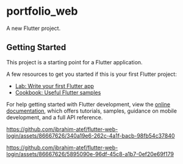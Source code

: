 # portfolio_web

A new Flutter project.

## Getting Started

This project is a starting point for a Flutter application.

A few resources to get you started if this is your first Flutter project:

- [Lab: Write your first Flutter app](https://docs.flutter.dev/get-started/codelab)
- [Cookbook: Useful Flutter samples](https://docs.flutter.dev/cookbook)

For help getting started with Flutter development, view the
[online documentation](https://docs.flutter.dev/), which offers tutorials,
samples, guidance on mobile development, and a full API reference.
 
https://github.com/ibrahim-atef/flutter-web-login/assets/86667626/340a19e6-262c-4a1f-bacb-98fb54c37840 

https://github.com/ibrahim-atef/flutter-web-login/assets/86667626/5895090e-96df-45c8-a1b7-0ef20e69f179 
